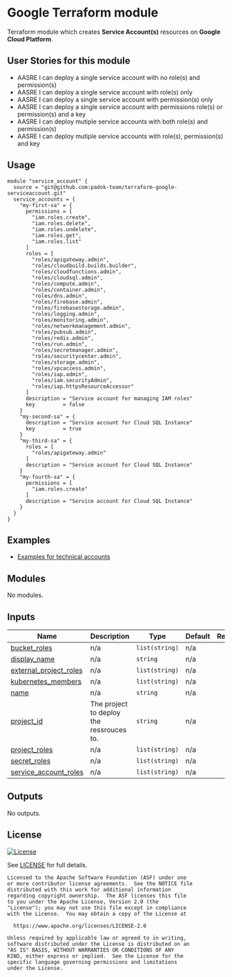 # Google Terraform module

Terraform module which creates **Service Account(s)** resources on **Google Cloud Platform**. 

## User Stories for this module

- AASRE I can deploy a single service account with no role(s) and permission(s)
- AASRE I can deploy a single service account with role(s) only
- AASRE I can deploy a single service account with permission(s) only
- AASRE I can deploy a single service account with permissions role(s) or permission(s) and a key
- AASRE I can deploy mutiple service accounts with both role(s) and permission(s)
- AASRE I can deploy mutiple service accounts with role(s), permission(s) and key

## Usage

```hcl
module "service_account" {
  source = "git@github.com:padok-team/terraform-google-serviceaccount.git"
  service_accounts = {
    "my-first-sa" = {
      permissions = [
        "iam.roles.create",
        "iam.roles.delete",
        "iam.roles.undelete",
        "iam.roles.get",
        "iam.roles.list"
      ]
      roles = [
        "roles/apigateway.admin",
        "roles/cloudbuild.builds.builder",
        "roles/cloudfunctions.admin",
        "roles/cloudsql.admin",
        "roles/compute.admin",
        "roles/container.admin",
        "roles/dns.admin",
        "roles/firebase.admin",
        "roles/firebasestorage.admin",
        "roles/logging.admin",
        "roles/monitoring.admin",
        "roles/networkmanagement.admin",
        "roles/pubsub.admin",
        "roles/redis.admin",
        "roles/run.admin",
        "roles/secretmanager.admin",
        "roles/securitycenter.admin",
        "roles/storage.admin",
        "roles/vpcaccess.admin",
        "roles/iap.admin",
        "roles/iam.securityAdmin",
        "roles/iap.httpsResourceAccessor"
      ]
      description = "Service account for managing IAM roles"
      key         = false
    }
    "my-second-sa" = {
      description = "Service account for Cloud SQL Instance"
      key         = true
    }
    "my-third-sa" = {
      roles = [
        "roles/apigateway.admin"
      ]
      description = "Service account for Cloud SQL Instance"
    }
    "my-fourth-sa" = {
      permissions = [
        "iam.roles.create"
      ]
      description = "Service account for Cloud SQL Instance"
    }
  }
}
```

## Examples

- [Examples for technical accounts](examples/example_for_technical_account/main.tf)

<!-- BEGIN_TF_DOCS -->
## Modules

No modules.

## Inputs

| Name | Description | Type | Default | Required |
|------|-------------|------|---------|:--------:|
| <a name="input_bucket_roles"></a> [bucket\_roles](#input\_bucket\_roles) | n/a | `list(string)` | n/a | yes |
| <a name="input_display_name"></a> [display\_name](#input\_display\_name) | n/a | `string` | n/a | yes |
| <a name="input_external_project_roles"></a> [external\_project\_roles](#input\_external\_project\_roles) | n/a | `list(string)` | n/a | yes |
| <a name="input_kubernetes_members"></a> [kubernetes\_members](#input\_kubernetes\_members) | n/a | `list(string)` | n/a | yes |
| <a name="input_name"></a> [name](#input\_name) | n/a | `string` | n/a | yes |
| <a name="input_project_id"></a> [project\_id](#input\_project\_id) | The project to deploy the ressrouces to. | `string` | n/a | yes |
| <a name="input_project_roles"></a> [project\_roles](#input\_project\_roles) | n/a | `list(string)` | n/a | yes |
| <a name="input_secret_roles"></a> [secret\_roles](#input\_secret\_roles) | n/a | `list(string)` | n/a | yes |
| <a name="input_service_account_roles"></a> [service\_account\_roles](#input\_service\_account\_roles) | n/a | `list(string)` | n/a | yes |

## Outputs

No outputs.
<!-- END_TF_DOCS -->

## License

[![License](https://img.shields.io/badge/License-Apache%202.0-blue.svg)](https://opensource.org/licenses/Apache-2.0)

See [LICENSE](LICENSE) for full details.

```text
Licensed to the Apache Software Foundation (ASF) under one
or more contributor license agreements.  See the NOTICE file
distributed with this work for additional information
regarding copyright ownership.  The ASF licenses this file
to you under the Apache License, Version 2.0 (the
"License"); you may not use this file except in compliance
with the License.  You may obtain a copy of the License at

  https://www.apache.org/licenses/LICENSE-2.0

Unless required by applicable law or agreed to in writing,
software distributed under the License is distributed on an
"AS IS" BASIS, WITHOUT WARRANTIES OR CONDITIONS OF ANY
KIND, either express or implied.  See the License for the
specific language governing permissions and limitations
under the License.
```
